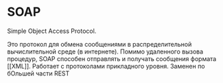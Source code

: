 # SOAP

Simple Object Access Protocol.

Это протокол для обмена сообщениями в распределительной вычислительной среде (в интернете). Помимо удаленного вызова процедур, SOAP способен отправлять и получать сообщения формата [[XML]]. Работает с протоколами прикладного уровня. Заменен по бОльшей части REST
